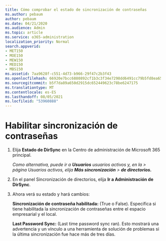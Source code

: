 ```yaml
---
title: Cómo comprobar el estado de sincronización de contraseñas
ms.author: pebaum
author: pebaum
ms.date: 04/21/2020
ms.audience: Admin
ms.topic: article
ms.service: o365-administration
localization_priority: Normal
search.appverid:
- MET150
- MOE150
- MEW150
- MED150
- MBS150
ms.assetid: 7aa9628f-c551-4d73-b966-29f47c2b3f43
ms.openlocfilehash: 66920e7bcc6880892cf1b3c3f34e7298dd6491cc79b5fd8ea6540ee10339f33e
ms.sourcegitcommit: b5f7da89a650d2915dc652449623c78be6247175
ms.translationtype: MT
ms.contentlocale: es-ES
ms.lasthandoff: 08/05/2021
ms.locfileid: "53960888"
---
```

# <a name="enable-password-sync"></a>Habilitar sincronización de contraseñas

1.  Elija **Estado de DirSync** en la Centro de administración de Microsoft 365 principal. 
    
     *Como alternativa, puede ir a **Usuarios** usuarios activos y, en la \> página Usuarios activos, elija **Más sincronización** \> **de directorios.*** 
    
2. En el panel Sincronización de directorios, elija **Ir a Administración de DirSync**. 
    
3. Ahora verá su estado y hará cambios:
    
    **Sincronización de contraseña habilitada:** (True o False). Especifica si tiene habilitada la sincronización de contraseñas entre el espacio empresarial y el local. 
    
    **Last Password Sync:** (Last time password sync ran). Esto mostrará una advertencia y un vínculo a una herramienta de solución de problemas si la última sincronización fue hace más de tres días. 
    

